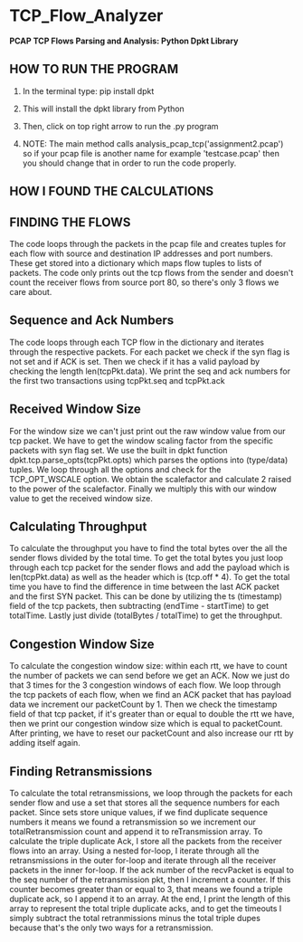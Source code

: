 # TCP_Flow_Analyzer

**PCAP TCP Flows Parsing and Analysis: Python Dpkt Library**

## **HOW TO RUN THE PROGRAM**
  
1) In the terminal type: pip install dpkt
   
2) This will install the dpkt library from Python
   
3) Then, click on top right arrow to run the .py program

4) NOTE: The main method calls analysis_pcap_tcp('assignment2.pcap') so if your pcap file is another name for example 'testcase.pcap' then you should change that in order to run the code properly.

## **HOW I FOUND THE CALCULATIONS**

## **FINDING THE FLOWS**

The code loops through the packets in the pcap file and creates tuples for each flow with source and destination IP addresses and port numbers. These get stored into a dictionary which maps flow tuples to lists of packets. The code only prints out the tcp flows from the sender and doesn't count the receiver flows from source port 80, so there's only 3 flows we care about.

## **Sequence and Ack Numbers**

The code loops through each TCP flow in the dictionary and iterates through the respective packets. For each packet we check if the syn flag is not set and if ACK is set. Then we check if it has a valid payload by checking the length len(tcpPkt.data). We print the seq and ack numbers for the first two transactions using tcpPkt.seq and tcpPkt.ack

## **Received Window Size**

For the window size we can't just print out the raw window value from our tcp packet. We have to get the window scaling factor from the specific packets with syn flag set. We use the built in dpkt function dpkt.tcp.parse_opts(tcpPkt.opts) which parses the options into (type/data) tuples. We loop through all the options and check for the TCP_OPT_WSCALE option. We obtain the scalefactor and calculate 2 raised to the power of the scalefactor. Finally we multiply this with our window value to get the received window size.

## **Calculating Throughput**

To calculate the throughput you have to find the total bytes over the all the sender flows divided by the total time. To get the total bytes you just loop through each tcp packet for the sender flows and add the payload which is len(tcpPkt.data) as well as the header which is (tcp.off * 4). To get the total time you have to find the difference in time between the last ACK packet and the first SYN packet. This can be done by utilizing the ts (timestamp) field of the tcp packets, then subtracting (endTime - startTime) to get totalTime. Lastly just divide (totalBytes / totalTime) to get the throughput.

## **Congestion Window Size**

To calculate the congestion window size: within each rtt, we have to count the number of packets we can send before we get an ACK. Now we just do that 3 times for the 3 congestion windows of each flow. We loop through the tcp packets of each flow, when we find an ACK packet that has payload data we increment our packetCount by 1. Then we check the timestamp field of that tcp packet, if it's greater than or equal to double the rtt we have, then we print our congestion window size which is equal to packetCount. After printing, we have to reset our packetCount and also increase our rtt by adding itself again. 

## **Finding Retransmissions**

To calculate the total retransmissions, we loop through the packets for each sender flow and use a set that stores all the sequence numbers for each packet. Since sets store unique values, if we find duplicate sequence numbers it means we found a retransmission so we increment our totalRetransmission count and append it to reTransmission array. To calculate the triple duplicate Ack, I store all the packets from the receiver flows into an array. Using a nested for-loop, I iterate through all the retransmissions in the outer for-loop and iterate through all the receiver packets in the inner for-loop. If the ack number of the recvPacket is equal to the seq number of the retransmission pkt, then I increment a counter. If this counter becomes greater than or equal to 3, that means we found a triple duplicate ack, so I append it to an array. At the end, I print the length of this array to represent the total triple duplicate acks, and to get the timeouts I simply subtract the total retranmissions minus the total triple dupes because that's the only two ways for a retransmission.

